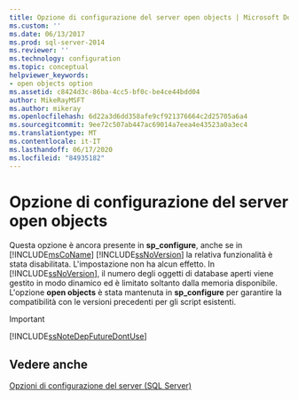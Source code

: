 ```yaml
---
title: Opzione di configurazione del server open objects | Microsoft Docs
ms.custom: ''
ms.date: 06/13/2017
ms.prod: sql-server-2014
ms.reviewer: ''
ms.technology: configuration
ms.topic: conceptual
helpviewer_keywords:
- open objects option
ms.assetid: c8424d3c-86ba-4cc5-bf0c-be4ce44bdd04
author: MikeRayMSFT
ms.author: mikeray
ms.openlocfilehash: 6d22a3d6dd358afe9cf921376664c2d25705a6a4
ms.sourcegitcommit: 9ee72c507ab447ac69014a7eea4e43523a0a3ec4
ms.translationtype: MT
ms.contentlocale: it-IT
ms.lasthandoff: 06/17/2020
ms.locfileid: "84935182"
---
```

# <a name="open-objects-server-configuration-option"></a>Opzione di configurazione del server open objects
  Questa opzione è ancora presente in **sp_configure**, anche se in [!INCLUDE[msCoName](../../includes/msconame-md.md)] [!INCLUDE[ssNoVersion](../../includes/ssnoversion-md.md)] la relativa funzionalità è stata disabilitata. L'impostazione non ha alcun effetto. In [!INCLUDE[ssNoVersion](../../includes/ssnoversion-md.md)], il numero degli oggetti di database aperti viene gestito in modo dinamico ed è limitato soltanto dalla memoria disponibile. L'opzione **open objects** è stata mantenuta in **sp_configure** per garantire la compatibilità con le versioni precedenti per gli script esistenti.  
  
> [!IMPORTANT]  
>  [!INCLUDE[ssNoteDepFutureDontUse](../../includes/ssnotedepfuturedontuse-md.md)]  
  
## <a name="see-also"></a>Vedere anche  
 [Opzioni di configurazione del server &#40;SQL Server&#41;](server-configuration-options-sql-server.md)  
  
  
